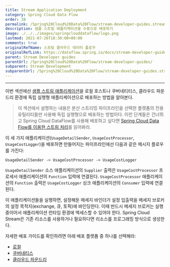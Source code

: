 ```yaml
---
title: Stream Application Deployment
category: Spring Cloud Data Flow
order: 28
permalink: /Spring%20Cloud%20Data%20Flow/stream-developer-guides.stream-development.stream-application-deployment/
description: 샘플 스트림 애플리케이션을 수동으로 배포하기
image: ./../../images/springclouddataflow/logo.png
lastmod: 2021-07-26T18:30:00+09:00
comments: true
originalRefName: 스프링 클라우드 데이터 플로우
originalRefLink: https://dataflow.spring.io/docs/stream-developer-guides/streams/deployment/
parent: Stream Developer guides
parentUrl: /Spring%20Cloud%20Data%20Flow/stream-developer-guides/
subparent: Stream Development
subparentUrl: /Spring%20Cloud%20Data%20Flow/stream-developer-guides.stream-development/
---
```


---

이번 섹션에선 [샘플 스트림 애플리케이션](../stream-developer-guides.stream-development.stream-application-development)을 로컬 호스트나 쿠버네티티스, 클라우드 파운드리 환경에 독립 실행형 애플리케이션으로 배포하는 방법을 알아본다.

> 이 섹션에서 설명하는 내용은 분산 스트리밍 파이프라인을 선택한 플랫폼의 전용 유틸리티들만 사용해 독립 실행형으로 배포하는 방법이다. 이런 단계들은 건너뛰고 Spring Cloud DataFlow를 사용해 배포하고 싶다면 [Spring Cloud Data Flow를 이용한 스트림 처리](../stream-developer-guides.stream-development.stream-processing)를 읽어봐라.

이 세 가지 애플리케이션(`UsageDetailSender`, `UsageCostProcessor`, `UsageCostLogger`)을 배포하면 만들어지는 파이프라인에선 다음과 같은 메시지 플로우를 가진다:

```text
UsageDetailSender -> UsageCostProcessor -> UsageCostLogger
```

`UsageDetailSender` 소스 애플리케이션의 `Supplier` 출력은 `UsageCostProcessor` 프로세서 애플리케이션의 `Function` 입력에 연결된다. `UsageCostProcessor` 애플리케이션의 `Function` 출력은 `UsageCostLogger` 싱크 애플리케이션의 `Consumer` 입력에 연결된다.

이 애플리케이션들을 실행하면, 설정해둔 메세지 바인더가 설정 입출력을 메세지 브로커의 설정 목적지(exchange, 큐, 토픽)에 바인딩한다. 이때 반드시 메세지 브로커는 실행 중이어서 애플리케이션 런타임 환경에 액세스할 수 있어야 한다. Spring Cloud Stream은 기존 리소스를 사용하거나 필요하다면 리소스를 프로그래밍 방식으로 생성한다.

자세한 배포 가이드를 확인하려면 아래 배포 플랫폼 중 하나를 선택해라:

- [로컬](../stream-developer-guides.stream-development.stream-application-deployment.local)
- [쿠버네티스](../stream-developer-guides.stream-development.stream-application-deployment.kubernetes)
- [클라우드 파운드리](../stream-developer-guides.stream-development.stream-application-deployment.cloud-foundry)
